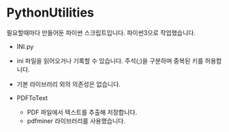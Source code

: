 # PythonUtilities

필요할때마다 만들어둔 파이썬 스크립트입니다.
파이썬3으로 작업했습니다.

 - INI.py
  - ini 파일을 읽어오거나 기록할 수 있습니다. 주석(;)을 구분하며 중복된 키를 허용합니다.
  - 기본 라이브러리 외의 의존성은 없습니다.

- PDFToText
  - PDF 파일에서 텍스트를 추출해 저장합니다.
  - pdfminer 라이브러리를 사용했습니다.
